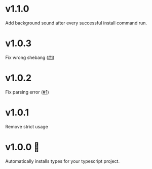 # v1.1.0
Add background sound after every successful install command run.

# v1.0.3
Fix wrong shebang ([#1](https://github.com/haneenmahd/typeinstall/issues/1))

# v1.0.2
Fix parsing error ([#1](https://github.com/haneenmahd/typeinstall/issues/1))

# v1.0.1
Remove strict usage

# v1.0.0 🚀
Automatically installs types for your typescript project.